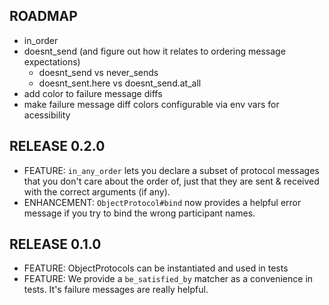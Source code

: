 ## ROADMAP

* in_order
* doesnt_send (and figure out how it relates to ordering message expectations)
  * doesnt_send vs never_sends
  * doesnt_sent.here vs doesnt_send.at_all
* add color to failure message diffs
* make failure message diff colors configurable via env vars for acessibility

## RELEASE 0.2.0

* FEATURE: `in_any_order` lets you declare a subset of protocol messages that you don't care about the order of, just that they are sent & received with the correct arguments (if any).
* ENHANCEMENT: `ObjectProtocol#bind` now provides a helpful error message if you try to bind the wrong participant names.

## RELEASE 0.1.0

* FEATURE: ObjectProtocols can be instantiated and used in tests
* FEATURE: We provide a `be_satisfied_by` matcher as a convenience in tests. It's failure messages are really helpful.
